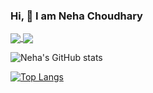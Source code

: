 ### Hi, 👋 I am Neha Choudhary



<a href="https://github.com/Nehachoudhary19/github-readme-stats">
  <img align="center" src="https://https://github-readme-stats.vercel.app/api?username=Nehachoudhary19&show_icons=true&theme=radical" />
</a>
<a href="https://github.com/Nehachoudhary19/convoychat">
  <img align="center" src="https://github-readme-stats.vercel.app/api/top-langs/?username=Nehachoudhary19&layout=compact" />
</a>

![Neha's GitHub stats](https://github-readme-stats.vercel.app/api?username=Nehachoudhary19&show_icons=true&theme=radical)

[![Top Langs](https://github-readme-stats.vercel.app/api/top-langs/?username=Nehachoudhary19&layout=compact)](https://github.com/Nehachoudhary19/github-readme-stats)



<!--
**Nehachoudhary19/Nehachoudhary19** is a ✨ _special_ ✨ repository because its `README.md` (this file) appears on your GitHub profile.

Here are some ideas to get you started:

- 🔭 I’m currently working on ...
- 🌱 I’m currently learning ...
- 👯 I’m looking to collaborate on ...
- 🤔 I’m looking for help with ...
- 💬 Ask me about ...
- 📫 How to reach me: ...
- 😄 Pronouns: ...
- ⚡ Fun fact: ...
-->
